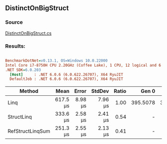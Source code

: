 ﻿## DistinctOnBigStruct

### Source
[DistinctOnBigStruct.cs](../../src/StructLinq.Benchmark/DistinctOnBigStruct.cs)

### Results:
``` ini

BenchmarkDotNet=v0.13.1, OS=Windows 10.0.22000
Intel Core i7-8750H CPU 2.20GHz (Coffee Lake), 1 CPU, 12 logical and 6 physical cores
.NET SDK=6.0.203
  [Host]     : .NET 6.0.6 (6.0.622.26707), X64 RyuJIT
  DefaultJob : .NET 6.0.6 (6.0.622.26707), X64 RyuJIT


```
|           Method |     Mean |   Error |  StdDev | Ratio |    Gen 0 |    Gen 1 |    Gen 2 |   Allocated |
|----------------- |---------:|--------:|--------:|------:|---------:|---------:|---------:|------------:|
|             Linq | 617.5 μs | 8.98 μs | 7.96 μs |  1.00 | 395.5078 | 353.5156 | 333.0078 | 1,614,457 B |
|       StructLinq | 333.6 μs | 2.58 μs | 2.41 μs |  0.54 |        - |        - |        - |         1 B |
| RefStructLinqSum | 251.3 μs | 2.55 μs | 2.13 μs |  0.41 |        - |        - |        - |         1 B |
